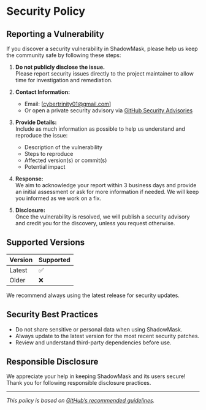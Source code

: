 # Security Policy

## Reporting a Vulnerability

If you discover a security vulnerability in ShadowMask, please help us keep the community safe by following these steps:

1. **Do not publicly disclose the issue.**  
   Please report security issues directly to the project maintainer to allow time for investigation and remediation.

2. **Contact Information:**  
   - Email: [cybertrinity01@gmail.com]
   - Or open a private security advisory via [GitHub Security Advisories](https://github.com/John-Varghese-EH/ShadowMask/security/advisories)

3. **Provide Details:**  
   Include as much information as possible to help us understand and reproduce the issue:
   - Description of the vulnerability
   - Steps to reproduce
   - Affected version(s) or commit(s)
   - Potential impact

4. **Response:**  
   We aim to acknowledge your report within 3 business days and provide an initial assessment or ask for more information if needed. We will keep you informed as we work on a fix.

5. **Disclosure:**  
   Once the vulnerability is resolved, we will publish a security advisory and credit you for the discovery, unless you request otherwise.

## Supported Versions

| Version | Supported          |
| ------- | ----------------- |
| Latest  | :white_check_mark:|
| Older   | :x:               |

We recommend always using the latest release for security updates.

## Security Best Practices

- Do not share sensitive or personal data when using ShadowMask.
- Always update to the latest version for the most recent security patches.
- Review and understand third-party dependencies before use.

## Responsible Disclosure

We appreciate your help in keeping ShadowMask and its users secure!  
Thank you for following responsible disclosure practices.

---

*This policy is based on [GitHub’s recommended guidelines](https://docs.github.com/en/code-security/security-advisories/guidance-on-reporting-and-writing/creating-a-security-policy).*
